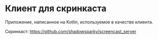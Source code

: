 # Клиент для скринкаста
Приложение, написанное на Kotlin, используемое в качестве клиента. 

Скринкаст: https://github.com/shadowsparky/screencast_server
